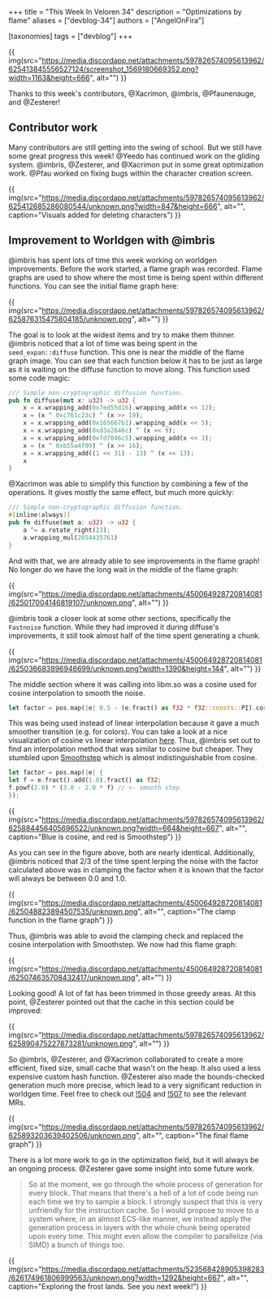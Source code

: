 +++
title = "This Week In Veloren 34"
description = "Optimizations by flame"
aliases = ["devblog-34"]
authors = ["AngelOnFira"]

[taxonomies]
tags = ["devblog"]
+++

{{ img(src="https://media.discordapp.net/attachments/597826574095613962/625413845556527124/screenshot_1569180669352.png?width=1163&height=666", alt="") }}

Thanks to this week's contributors, @Xacrimon, @imbris, @Pfaunenauge, and @Zesterer!

## Contributor work

Many contributors are still getting into the swing of school. But we still have some great progress this week! @Yeedo has continued work on the gliding system. @imbris, @Zesterer, and @Xacrimon put in some great optimization work. @Pfau worked on fixing bugs within the character creation screen.

{{ img(src="https://media.discordapp.net/attachments/597826574095613962/625412685286080544/unknown.png?width=847&height=666", alt="", caption="Visuals added for deleting characters") }}

## Improvement to Worldgen with @imbris

@imbris has spent lots of time this week working on worldgen improvements. Before the work started, a flame graph was recorded. Flame graphs are used to show where the most time is being spent within different functions. You can see the initial flame graph here:

{{ img(src="https://media.discordapp.net/attachments/597826574095613962/625876315475804185/unknown.png", alt="") }}

The goal is to look at the widest items and try to make them thinner. @imbris noticed that a lot of time was being spent in the `seed_expan::diffuse` function. This one is near the middle of the flame graph image. You can see that each function below it has to be just as large as it is waiting on the diffuse function to move along. This function used some code magic:

```rs
/// Simple non-cryptographic diffusion function.
pub fn diffuse(mut x: u32) -> u32 {
    x = x.wrapping_add(0x7ed55d16).wrapping_add(x << 12);
    x = (x ^ 0xc761c23c) ^ (x >> 19);
    x = x.wrapping_add(0x165667b1).wrapping_add(x << 5);
    x = x.wrapping_add(0xd3a2646c) ^ (x << 9);
    x = x.wrapping_add(0xfd7046c5).wrapping_add(x << 3);
    x = (x ^ 0xb55a4f09) ^ (x >> 16);
    x = x.wrapping_add((1 << 31) - 13) ^ (x << 13);
    x
}
```

@Xacrimon was able to simplify this function by combining a few of the operations. It gives mostly the same effect, but much more quickly:

```rs
/// Simple non-cryptographic diffusion function.
#[inline(always)]
pub fn diffuse(mut a: u32) -> u32 {
    a ^= a.rotate_right(23);
    a.wrapping_mul(2654435761)
}
```

And with that, we are already able to see improvements in the flame graph! No longer do we have the long wait in the middle of the flame graph:

{{ img(src="https://media.discordapp.net/attachments/450064928720814081/625017004146819107/unknown.png", alt="") }}

@imbris took a closer look at some other sections, specifically the `Fastnoise` function. While they had improved it during diffuse's improvements, it still took almost half of the time spent generating a chunk.

{{ img(src="https://media.discordapp.net/attachments/450064928720814081/625036683896946699/unknown.png?width=1390&height=144", alt="") }}

The middle section where it was calling into libm.so was a cosine used for cosine interpolation to smooth the noise.

```rs
let factor = pos.map(|e| 0.5 - (e.fract() as f32 * f32::consts::PI).cos() * 0.5);
```

This was being used instead of linear interpolation because it gave a much smoother transition (e.g. for colors). You can take a look at a nice visualization of cosine vs linear interpolation [here](http://paulbourke.net/miscellaneous/interpolation/). Thus, @imbris set out to find an interpolation method that was similar to cosine but cheaper. They stumbled upon [Smoothstep](https://en.wikipedia.org/wiki/Smoothstep) which is almost indistinguishable from cosine.

```rs
let factor = pos.map(|e| {
let f = e.fract().add(1.0).fract() as f32;
f.powf(2.0) * (3.0 - 2.0 * f) // <- smooth step
});
```

{{ img(src="https://media.discordapp.net/attachments/597826574095613962/625884456405696522/unknown.png?width=664&height=667", alt="", caption="Blue is cosine, and red is Smoothstep") }}

As you can see in the figure above, both are nearly identical. Additionally, @imbris noticed that 2/3 of the time spent lerping the noise with the factor calculated above was in clamping the factor when it is known that the factor will always be between 0.0 and 1.0.

{{ img(src="https://media.discordapp.net/attachments/450064928720814081/625048823894507535/unknown.png", alt="", caption="The clamp function in the flame graph") }}

Thus, @imbris was able to avoid the clamping check and replaced the cosine interpolation with Smoothstep. We now had this flame graph:

{{ img(src="https://media.discordapp.net/attachments/450064928720814081/625074635708432417/unknown.png", alt="") }}

Looking good! A lot of fat has been trimmed in those greedy areas. At this point, @Zesterer pointed out that the cache in this section could be improved:

{{ img(src="https://media.discordapp.net/attachments/597826574095613962/625890475227873281/unknown.png", alt="") }}

So @imbris, @Zesterer, and @Xacrimon collaborated to create a more efficient, fixed size, small cache that wasn't on the heap. It also used a less expensive custom hash function. @Zesterer also made the bounds-checked generation much more precise, which lead to a very significant reduction in worldgen time. Feel free to check out [!504](https://gitlab.com/veloren/veloren/merge_requests/504) and [!507](https://gitlab.com/veloren/veloren/merge_requests/507) to see the relevant MRs.

{{ img(src="https://media.discordapp.net/attachments/597826574095613962/625893203639402506/unknown.png", alt="", caption="The final flame graph") }}

There is a lot more work to go in the optimization field, but it will always be an ongoing process. @Zesterer gave some insight into some future work.

> So at the moment, we go through the whole process of generation for every block. That means that there's a hell of a lot of code being run each time we try to sample a block. I strongly suspect that this is very unfriendly for the instruction cache. So I would propose to move to a system where, in an almost ECS-like manner, we instead apply the generation process in layers with the whole chunk being operated upon every time. This might even allow the compiler to parallelize (via SIMD) a bunch of things too.

{{ img(src="https://media.discordapp.net/attachments/523568428905398283/626174961806999563/unknown.png?width=1292&height=667", alt="", caption="Exploring the frost lands. See you next week!") }}
